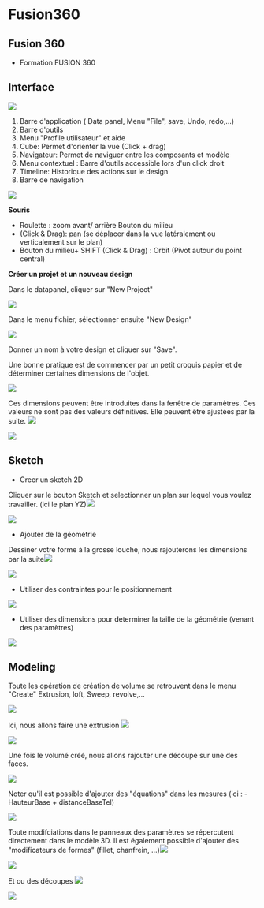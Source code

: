 # Fusion360

## Fusion 360

* Formation FUSION 360

##  **Interface**

![](https://hackpad-attachments.imgix.net/trakk.hackpad.com_TRS6jQvTlwB_p.329185_1472720100732_undefined?fit=max&w=882)

1. Barre d'application \( Data panel, Menu "File", save, Undo, redo,...\)
2. Barre d'outils
3. Menu "Profile utilisateur" et aide
4. Cube: Permet d'orienter la vue \(Click + drag\)
5. Navigateur: Permet de naviguer entre les composants et modèle 
6. Menu contextuel : Barre d'outils accessible lors d'un click droit
7. Timeline: Historique des actions sur le design
8. Barre de navigation

![](../.gitbook/assets/image%20%2878%29.png)

 **Souris** 

* Roulette : zoom avant/ arrière Bouton du milieu 
* \(Click & Drag\):  pan \(se déplacer dans la vue  latéralement ou verticalement sur le plan\) 
* Bouton du milieu+ SHIFT \(Click & Drag\) : Orbit \(Pivot autour du point central\) 

**Créer un projet et un nouveau design**

Dans le datapanel, cliquer sur "New Project"

![](../.gitbook/assets/image%20%2815%29.png)

Dans le menu fichier, sélectionner ensuite "New Design" 

![](../.gitbook/assets/image%20%2822%29.png)

 Donner un nom à votre design et cliquer sur "Save". 

 Une bonne pratique est de commencer par un petit croquis papier et de déterminer certaines dimensions de l'objet. 

![](../.gitbook/assets/image%20%2825%29.png)

 Ces dimensions peuvent être introduites dans la fenêtre de paramètres. Ces valeurs ne sont pas des valeurs définitives. Elle peuvent être ajustées par la suite. ![](https://hackpad-attachments.imgix.net/trakk.hackpad.com_TRS6jQvTlwB_p.329185_1476690947566_undefined?fit=max&w=882)  

![](../.gitbook/assets/image%20%2860%29.png)

##  **Sketch**

* Creer un sketch 2D

Cliquer sur le bouton Sketch et selectionner un plan sur lequel vous voulez travailler. \(ici le plan YZ\)![](https://hackpad-attachments.imgix.net/trakk.hackpad.com_TRS6jQvTlwB_p.329185_1476691814621_undefined?fit=max&w=882)

![](../.gitbook/assets/image%20%2811%29.png)

* Ajouter de la géométrie

 Dessiner votre forme à la grosse louche, nous rajouterons les dimensions par la suite![](https://hackpad-attachments.imgix.net/trakk.hackpad.com_TRS6jQvTlwB_p.329185_1476692314604_undefined?fit=max&w=882)   

![](../.gitbook/assets/image%20%2869%29.png)

* Utiliser des contraintes pour le positionnement

![](../.gitbook/assets/image%20%2856%29.png)

* Utiliser des dimensions pour determiner la taille de la géométrie \(venant des paramètres\)

 ![](https://hackpad-attachments.imgix.net/trakk.hackpad.com_TRS6jQvTlwB_p.329185_1476693252415_undefined?fit=max&w=882)

##  **Modeling**

Toute les opération de création de volume se retrouvent dans le menu "Create" Extrusion, loft, Sweep, revolve,...

![](../.gitbook/assets/image%20%2853%29.png)

 

Ici, nous allons faire une extrusion  ![](https://hackpad-attachments.imgix.net/trakk.hackpad.com_TRS6jQvTlwB_p.329185_1476694130960_undefined?fit=max&w=882)

![](../.gitbook/assets/image%20%289%29.png)

 Une fois le volumé créé, nous allons rajouter une découpe sur une des faces. 

![](../.gitbook/assets/image%20%2849%29.png)

Noter qu'il est possible d'ajouter des "équations" dans les mesures \(ici :  - HauteurBase + distanceBaseTel\) 

![](../.gitbook/assets/image%20%2820%29.png)

 Toute modifciations dans le panneaux des paramètres se répercutent directement dans le modèle 3D.  Il est également possible d'ajouter des "modificateurs de formes" \(fillet, chanfrein, ...\)![](https://hackpad-attachments.imgix.net/trakk.hackpad.com_TRS6jQvTlwB_p.329185_1476699518417_undefined?fit=max&w=882) 

![](../.gitbook/assets/image%20%2874%29.png)

Et ou des découpes ![](https://hackpad-attachments.imgix.net/trakk.hackpad.com_TRS6jQvTlwB_p.329185_1476699865454_undefined?fit=max&w=882)

![](../.gitbook/assets/image%20%2834%29.png)

